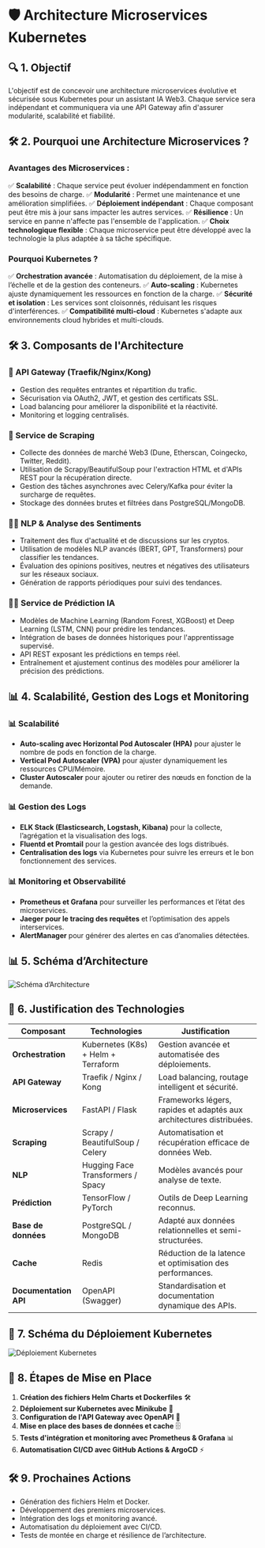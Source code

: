 # 🛡️ **Architecture Microservices Kubernetes**

## 🔍 **1. Objectif**
L'objectif est de concevoir une architecture microservices évolutive et sécurisée sous Kubernetes pour un assistant IA Web3. Chaque service sera indépendant et communiquera via une API Gateway afin d'assurer modularité, scalabilité et fiabilité.

## 🛠️ **2. Pourquoi une Architecture Microservices ?**
### **Avantages des Microservices :**
✅ **Scalabilité** : Chaque service peut évoluer indépendamment en fonction des besoins de charge.
✅ **Modularité** : Permet une maintenance et une amélioration simplifiées.
✅ **Déploiement indépendant** : Chaque composant peut être mis à jour sans impacter les autres services.
✅ **Résilience** : Un service en panne n'affecte pas l'ensemble de l'application.
✅ **Choix technologique flexible** : Chaque microservice peut être développé avec la technologie la plus adaptée à sa tâche spécifique.

### **Pourquoi Kubernetes ?**
✅ **Orchestration avancée** : Automatisation du déploiement, de la mise à l’échelle et de la gestion des conteneurs.
✅ **Auto-scaling** : Kubernetes ajuste dynamiquement les ressources en fonction de la charge.
✅ **Sécurité et isolation** : Les services sont cloisonnés, réduisant les risques d'interférences.
✅ **Compatibilité multi-cloud** : Kubernetes s'adapte aux environnements cloud hybrides et multi-clouds.

## 🛠️ **3. Composants de l'Architecture**
### **🔗 API Gateway (Traefik/Nginx/Kong)**
- Gestion des requêtes entrantes et répartition du trafic.
- Sécurisation via OAuth2, JWT, et gestion des certificats SSL.
- Load balancing pour améliorer la disponibilité et la réactivité.
- Monitoring et logging centralisés.

### **🔄 Service de Scraping**
- Collecte des données de marché Web3 (Dune, Etherscan, Coingecko, Twitter, Reddit).
- Utilisation de Scrapy/BeautifulSoup pour l'extraction HTML et d'APIs REST pour la récupération directe.
- Gestion des tâches asynchrones avec Celery/Kafka pour éviter la surcharge de requêtes.
- Stockage des données brutes et filtrées dans PostgreSQL/MongoDB.

### **👩‍💻 NLP & Analyse des Sentiments**
- Traitement des flux d'actualité et de discussions sur les cryptos.
- Utilisation de modèles NLP avancés (BERT, GPT, Transformers) pour classifier les tendances.
- Évaluation des opinions positives, neutres et négatives des utilisateurs sur les réseaux sociaux.
- Génération de rapports périodiques pour suivi des tendances.

### **🧑‍🔬 Service de Prédiction IA**
- Modèles de Machine Learning (Random Forest, XGBoost) et Deep Learning (LSTM, CNN) pour prédire les tendances.
- Intégration de bases de données historiques pour l'apprentissage supervisé.
- API REST exposant les prédictions en temps réel.
- Entraînement et ajustement continus des modèles pour améliorer la précision des prédictions.

## 📊 **4. Scalabilité, Gestion des Logs et Monitoring**
### **📊 Scalabilité**
- **Auto-scaling avec Horizontal Pod Autoscaler (HPA)** pour ajuster le nombre de pods en fonction de la charge.
- **Vertical Pod Autoscaler (VPA)** pour ajuster dynamiquement les ressources CPU/Mémoire.
- **Cluster Autoscaler** pour ajouter ou retirer des nœuds en fonction de la demande.

### **📊 Gestion des Logs**
- **ELK Stack (Elasticsearch, Logstash, Kibana)** pour la collecte, l’agrégation et la visualisation des logs.
- **Fluentd et Promtail** pour la gestion avancée des logs distribués.
- **Centralisation des logs** via Kubernetes pour suivre les erreurs et le bon fonctionnement des services.

### **📊 Monitoring et Observabilité**
- **Prometheus et Grafana** pour surveiller les performances et l’état des microservices.
- **Jaeger pour le tracing des requêtes** et l’optimisation des appels interservices.
- **AlertManager** pour générer des alertes en cas d’anomalies détectées.

## 📊 **5. Schéma d’Architecture**
![Schéma d’Architecture](/img/shema_archi.svg)

## 📅 **6. Justification des Technologies**
| Composant | Technologies | Justification |
|-----------|--------------|---------------|
| **Orchestration** | Kubernetes (K8s) + Helm + Terraform | Gestion avancée et automatisée des déploiements. |
| **API Gateway** | Traefik / Nginx / Kong | Load balancing, routage intelligent et sécurité. |
| **Microservices** | FastAPI / Flask | Frameworks légers, rapides et adaptés aux architectures distribuées. |
| **Scraping** | Scrapy / BeautifulSoup / Celery | Automatisation et récupération efficace de données Web. |
| **NLP** | Hugging Face Transformers / Spacy | Modèles avancés pour analyse de texte. |
| **Prédiction** | TensorFlow / PyTorch | Outils de Deep Learning reconnus. |
| **Base de données** | PostgreSQL / MongoDB | Adapté aux données relationnelles et semi-structurées. |
| **Cache** | Redis | Réduction de la latence et optimisation des performances. |
| **Documentation API** | OpenAPI (Swagger) | Standardisation et documentation dynamique des APIs. |

## 📅 **7. Schéma du Déploiement Kubernetes**
![Déploiement Kubernetes](/img/deploy_k8.svg)

## 📅 **8. Étapes de Mise en Place**
1. **Création des fichiers Helm Charts et Dockerfiles** 🛠
2. **Déploiement sur Kubernetes avec Minikube** 🚀
3. **Configuration de l'API Gateway avec OpenAPI** 📜
4. **Mise en place des bases de données et cache** 🗄
5. **Tests d'intégration et monitoring avec Prometheus & Grafana** 📊
6. **Automatisation CI/CD avec GitHub Actions & ArgoCD** ⚡

## 🛠️ **9. Prochaines Actions**
- Génération des fichiers Helm et Docker.
- Développement des premiers microservices.
- Intégration des logs et monitoring avancé.
- Automatisation du déploiement avec CI/CD.
- Tests de montée en charge et résilience de l’architecture.

